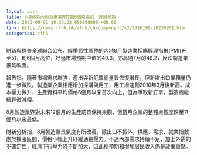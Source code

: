 ```yaml
---
layout: post
title: 財新8月內地製造業PMI創6個月高位　好過預期
date: 2023-09-01 10:37:32.000000000 +08:00
link: https://news.rthk.hk/rthk/ch/component/k2/1716199-20230901.htm
categories: rthk
---
```


財新與標普全球聯合公布，經季節性調整的內地8月製造業採購經理指數(PMI)升至51，創6個月高位，好過市場預期中值的49.3，亦高過7月的49.2，反映製造業景氣改善。

報告指，隨著市場需求增強，產出與新訂單總量皆恢復增長，但新增出口業務量仍進一步微跌。製造業企業相應增加採購與用工，用工增速創2010年3月後新高。成本壓力微升，生產資料平均價格6個月以來首次向上，但為爭取新訂單，製造商繼續輕微減價。

8月製造業界對未來12個月的生產前景保持樂觀，但當月企業的整體樂觀度跌至11個月以來最低。

財新分析指，8月製造業景氣度有所改善，除出口不振外，供應、需求、就業指數處於擴張區間，價格小幅上升紓緩通縮壓力。不過內部需求持續不足，加上外需的不確定性，經濟下行壓力恐不斷加大，因此穩預期和增加居民收入仍是政策重點。
